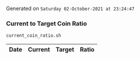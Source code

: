 Generated on `Saturday 02-October-2021 at 23:24:47`

### Current to Target Coin Ratio
`current_coin_ratio.sh`

Date|Current|Target|Ratio
---|---|---|---
